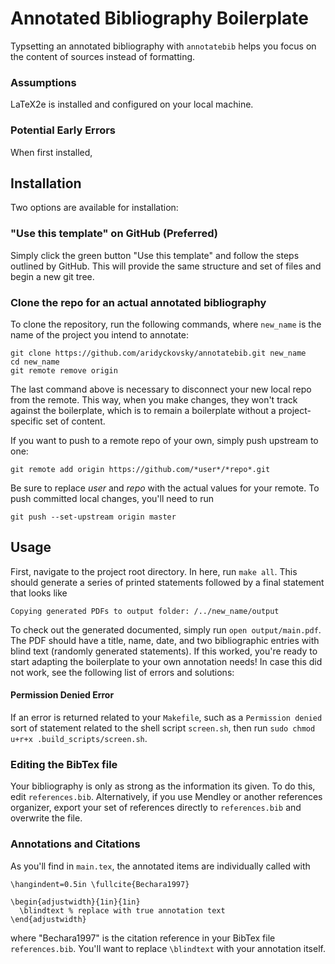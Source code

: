 # Annotated Bibliography Boilerplate

Typsetting an annotated bibliography with `annotatebib` helps you focus on the
content of sources instead of formatting.

### Assumptions

LaTeX2e is installed and configured on your local machine.

### Potential Early Errors

When first installed, 

## Installation

Two options are available for installation:

### "Use this template" on GitHub (Preferred)

Simply click the green button "Use this template" and follow the steps outlined
by GitHub. This will provide the same structure and set of files and begin
a new git tree.

### Clone the repo for an actual annotated bibliography

To clone the repository, run the following commands, where `new_name` is the name of the
project you intend to annotate:

```
git clone https://github.com/aridyckovsky/annotatebib.git new_name
cd new_name
git remote remove origin
```

The last command above is necessary to disconnect your new local repo from the
remote. This way, when you make changes, they won't track against the
boilerplate, which is to remain a boilerplate without a project-specific set of
content.

If you want to push to a remote repo of your own, simply push upstream to one:

```
git remote add origin https://github.com/*user*/*repo*.git
```

Be sure to replace *user* and *repo* with the actual values for your remote. To
push committed local changes, you'll need to run

```
git push --set-upstream origin master
```

## Usage

First, navigate to the project root directory. In here, run `make all`. This
should generate a series of printed statements followed by a final statement
that looks like

```
Copying generated PDFs to output folder: /../new_name/output
```

To check out the generated documented, simply run `open output/main.pdf`. The
PDF should have a title, name, date, and two bibliographic entries with blind
text (randomly generated statements). If this worked, you're ready to start
adapting the boilerplate to your own annotation needs! In case this did not
work, see the following list of errors and solutions:

#### Permission Denied Error

If an error is returned related to your `Makefile`, such as a `Permission
denied` sort of statement related to the shell script `screen.sh`, then run
`sudo chmod u+r+x .build_scripts/screen.sh`.

### Editing the BibTex file

Your bibliography is only as strong as the information its given. To do this,
edit  `references.bib`. Alternatively, if you use Mendley or another references
organizer, export your set of references directly to `references.bib` and
overwrite the file.

### Annotations and Citations

As you'll find in `main.tex`, the annotated items are individually called with

```
\hangindent=0.5in \fullcite{Bechara1997}
 
\begin{adjustwidth}{1in}{1in}
  \blindtext % replace with true annotation text
\end{adjustwidth}   
```

where "Bechara1997" is the citation reference in your BibTex file
`references.bib`. You'll want to replace `\blindtext` with your annotation itself.

